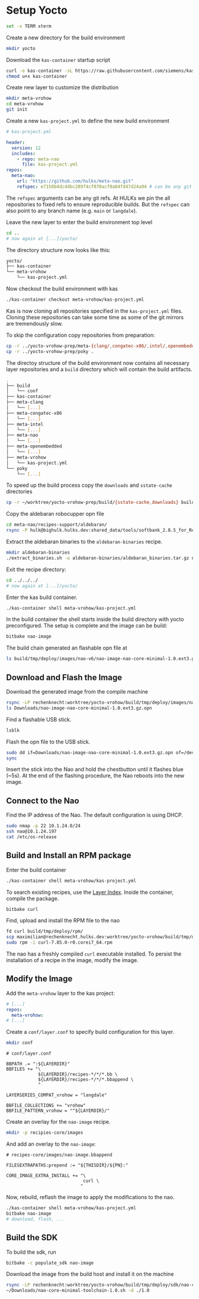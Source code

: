 # Setup Yocto

```sh
set -x TERM xterm
```

Create a new directory for the build environment

```sh
mkdir yocto
```

Download the `kas-container` startup script

```sh
curl -o kas-container -sL https://raw.githubusercontent.com/siemens/kas/master/kas-container
chmod u+x kas-container
```

Create new layer to customize the distribution

```sh
mkdir meta-vrohow
cd meta-vrohow
git init
```

Create a new `kas-project.yml` to define the new build environment

```yml
# kas-project.yml

header:
  version: 12
  includes:
    - repo: meta-nao
      file: kas-project.yml
repos:
  meta-nao:
    url: "https://github.com/hulks/meta-nao.git"
    refspec: e7150b4dc44bc289f4cf070acf0a04fd47d24a94 # can be any git ref
```

The `refspec` arguments can be any git refs.
At HULKs we pin the all repositories to fixed refs to ensure reproducible builds.
But the `refspec` can also point to any branch name (e.g. `main` or `langdale`).

Leave the new layer to enter the build environment top level

```sh
cd ..
# now again at [...]/yocto/
```

The directory structure now looks like this:

```sh
yocto/
├── kas-container
└── meta-vrohow
    └── kas-project.yml
```

Now checkout the build environment with kas

```sh
./kas-container checkout meta-vrohow/kas-project.yml
```

Kas is now cloning all repositories specified in the `kas-project.yml` files.
Cloning these repositories can take some time as some of the git mirrors are tremendously slow.

To skip the configuration copy repositories from preparation:

```sh
cp -r ../yocto-vrohow-prep/meta-{clang/,congatec-x86/,intel/,openembedded/,nao/} .
cp -r ../yocto-vrohow-prep/poky .
```

The directoy structure of the build environment now contains all necessary layer repositories and a `build` directory which will contain the build artifacts.

```sh
.
├── build
│   └── conf
├── kas-container
├── meta-clang
│   └── [...]
├── meta-congatec-x86
│   └── [...]
├── meta-intel
│   └── [...]
├── meta-nao
│   └── [...]
├── meta-openembedded
│   └── [...]
├── meta-vrohow
│   └── kas-project.yml
└── poky
    └── [...]
```

To speed up the build process copy the `downloads` and `sstate-cache` directories

```sh
cp -r ~/worktree/yocto-vrohow-prep/build/{sstate-cache,downloads} build/
```

Copy the aldebaran robocupper opn file

```sh
cd meta-nao/recipes-support/aldebaran/
rsync -P hulk@bighulk.hulks.dev:shared_data/tools/softbank_2.8.5_for_Robocupers/nao-2.8.5.11_ROBOCUP_ONLY_with_root.opn .
```

Extract the aldebaran binaries to the `aldebaran-binaries` recipe.

```sh
mkdir aldebaran-binaries
./extract_binaries.sh -o aldebaran-binaries/aldebaran_binaries.tar.gz nao-2.8.5.11_ROBOCUP_ONLY_with_root.opn
```

Exit the recipe directory:

```sh
cd ../../../
# now again at [...]/yocto/
```

Enter the kas build container.

```sh
./kas-container shell meta-vrohow/kas-project.yml
```

In the build container the shell starts inside the build directory with yocto preconfigured.
The setup is complete and the image can be build:

```sh
bitbake nao-image
```

The build chain generated an flashable opn file at

```sh
ls build/tmp/deploy/images/nao-v6/nao-image-nao-core-minimal-1.0.ext3.gz.opn
```

## Download and Flash the Image

Download the generated image from the compile machine

```sh
rsync -LP rechenknecht:worktree/yocto-vrohow/build/tmp/deploy/images/nao-v6/nao-image-nao-core-minimal-1.0.ext3.gz.opn Downloads/
ls Downloads/nao-image-nao-core-minimal-1.0.ext3.gz.opn
```

Find a flashable USB stick.

```sh
lsblk
```

Flash the opn file to the USB stick.

```sh
sudo dd if=Downloads/nao-image-nao-core-minimal-1.0.ext3.gz.opn of=/dev/sdb bs=10M
sync
```

Insert the stick into the Nao and hold the chestbutton until it flashes blue (~5s).
At the end of the flashing procedure, the Nao reboots into the new image.

## Connect to the Nao

Find the IP address of the Nao. The default configuration is using DHCP.

```sh
sudo nmap -p 22 10.1.24.0/24
ssh nao@10.1.24.197
cat /etc/os-release
```

## Build and Install an RPM package

Enter the build container

```sh
./kas-container shell meta-vrohow/kas-project.yml
```

To search existing recipes, use the [Layer Index](http://layers.openembedded.org/layerindex/branch/master/recipes/).
Inside the container, compile the package.

```sh
bitbake curl
```

Find, upload and install the RPM file to the nao

```sh
fd curl build/tmp/deploy/rpm/
scp maximilian@rechenknecht.hulks.dev:worktree/yocto-vrohow/build/tmp/deploy/rpm/corei7_64/curl-7.85.0-r0.corei7_64.rpm .
sudo rpm -i curl-7.85.0-r0.corei7_64.rpm
```

The nao has a freshly compiled `curl` executable installed.
To persist the installation of a recipe in the image, modify the image.

## Modify the Image

Add the `meta-vrohow` layer to the kas project:

```yml
# [...]
repos:
  meta-vrohow:
# [...]
```

Create a `conf/layer.conf` to specify build configuration for this layer.

```sh
mkdir conf
```

```bb
# conf/layer.conf

BBPATH .= ":${LAYERDIR}"
BBFILES += "\
            ${LAYERDIR}/recipes-*/*/*.bb \
            ${LAYERDIR}/recipes-*/*/*.bbappend \
            "

LAYERSERIES_COMPAT_vrohow = "langdale"

BBFILE_COLLECTIONS += "vrohow"
BBFILE_PATTERN_vrohow = "^${LAYERDIR}/"
```

Create an overlay for the `nao-image` recipe.

```sh
mkdir -p recipies-core/images
```

And add an overlay to the `nao-image`:

```bb
# recipes-core/images/nao-image.bbappend

FILESEXTRAPATHS:prepend := "${THISDIR}/${PN}:"

CORE_IMAGE_EXTRA_INSTALL += "\
                             curl \
                            "
```

Now, rebuild, reflash the image to apply the modifications to the nao.

```sh
./kas-container shell meta-vrohow/kas-project.yml
bitbake nao-image
# download, flash, ...
```

## Build the SDK

To build the sdk, run

```sh
bitbake -c populate_sdk nao-image
```

Download the image from the build host and install it on the machine

```sh
rsync -LP rechenknecht:worktree/yocto-vrohow/build/tmp/deploy/sdk/nao-core-minimal-toolchain-1.0.sh Downloads/
~/Downloads/nao-core-minimal-toolchain-1.0.sh -d ./1.0
```
